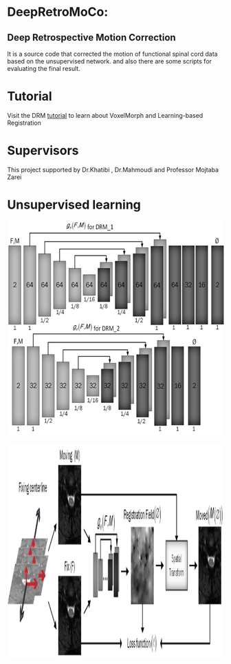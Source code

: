 # DeepRetroMoCo:
## Deep Retrospective Motion Correction 
It is a source code that corrected the motion of functional spinal cord data based on the unsupervised network. and also there are some scripts for evaluating the final result.
# Tutorial
Visit the DRM [tutorial](https://colab.research.google.com/drive/1p4OBh2mz4aQ27463H8aBsg-B5L0oy9Ii) to learn about VoxelMorph and Learning-based Registration
# Supervisors
This project supported by Dr.Khatibi , Dr.Mahmoudi and Professor Mojtaba Zarei
# Unsupervised learning

<a href="url"><img src='https://github.com/mahdimplus/DeepRetroMoco/blob/main/Result/architecture/models.jpg?raw=true align="left"' height="500" width="800" ></a>

<a href="url"><img src='https://github.com/mahdimplus/DeepRetroMoco/blob/main/Result/architecture/architecture.jpg?raw=true' height="500" width="800" ></a>
